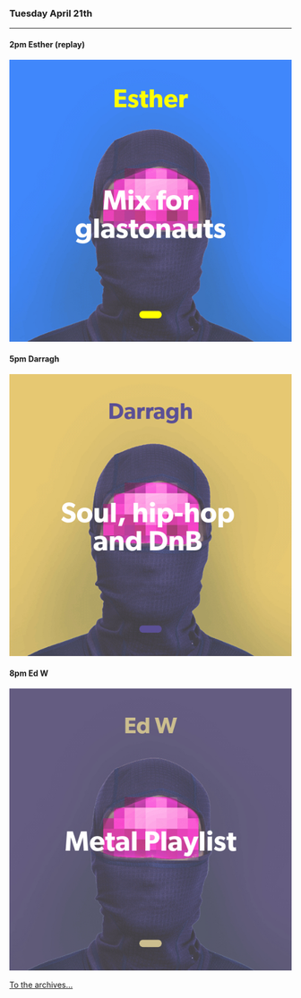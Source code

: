 ### Tuesday April 21th
---

#### 2pm Esther (replay) <a href="https://open.spotify.com/playlist/3OHeDHK9716XVkHyLRJaM6" target="_blank" title="Go to playlist"> <i class="fab fa-spotify fa-inverse"></i></a>
![alt-text](assets/owner/images/20200328-2pm.jpeg)

#### 5pm Darragh
![alt-text](assets/owner/images/20200421-5pm.jpeg)

#### 8pm Ed W
![alt-text](assets/owner/images/20200421-8pm.jpeg)

[To the archives...](archive.html)
